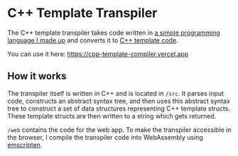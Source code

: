 # C++ Template Transpiler
The C++ template transpiler takes code written in [a simple programming language I made up](https://github.com/dlee1828/Cpp-Template-Compiler/blob/master/notes/base-language-specification.md) and 
converts it to [C++ template code](https://en.wikipedia.org/wiki/Template_metaprogramming). 

You can use it here: https://cpp-template-compiler.vercel.app

## How it works
The transpiler itself is written in C++ and is located in `/src`. 
It parses input code, constructs an abstract syntax tree, and then uses this abstract syntax tree to 
construct a set of data structures representing C++ template structs. 
These template structs are then written to a string which gets returned. 

`/web` contains the code for the web app. To make the transpiler accessible in the browser, I compile the transpiler code into WebAssembly using [emscripten](https://emscripten.org/).
